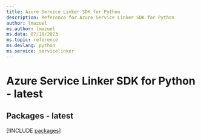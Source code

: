 ```yaml
---
title: Azure Service Linker SDK for Python
description: Reference for Azure Service Linker SDK for Python
author: lmazuel
ms.author: lmazuel
ms.data: 07/18/2023
ms.topic: reference
ms.devlang: python
ms.service: servicelinker
---
```

# Azure Service Linker SDK for Python - latest
## Packages - latest
[!INCLUDE [packages](service-linker-index.md)]